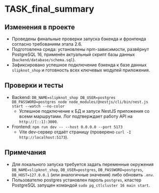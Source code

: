 # TASK_final_summary

## Изменения в проекте
- Проведены финальные проверки запуска бэкенда и фронтенда согласно требованиям этапа 2.6.
- Подготовлена среда: установлены npm-зависимости, развёрнут PostgreSQL 16, применён актуальный скрипт базы данных (`backend/database/schema.sql`).
- Зафиксировано успешное подключение бэкенда к базе данных `slipknot_shop` и готовность всех ключевых модулей приложения.

## Проверки и тесты
- Backend: `DB_NAME=slipknot_shop DB_USER=postgres DB_PASSWORD=postgres node node_modules/@nestjs/cli/bin/nest.js start --watch --no-color`
  - Успешное подключение к БД и запуск NestJS приложения со всеми маршрутами. Лог подтверждает работу API на `http://[::1]:3000`.
- Frontend: `npm run dev -- --host 0.0.0.0 --port 5173`
  - Vite dev-сервер отдаёт страницу (проверено `curl -I http://localhost:5173`).

## Примечания
- Для локального запуска требуется задать переменные окружения `DB_NAME=slipknot_shop`, `DB_USER=postgres`, `DB_PASSWORD=postgres`, `DB_HOST=127.0.0.1` (или аналогичные значения) либо обновить `.env`.
- Пользователю postgres установлен пароль `postgres`, кластер PostgreSQL запущен командой `sudo pg_ctlcluster 16 main start`.
